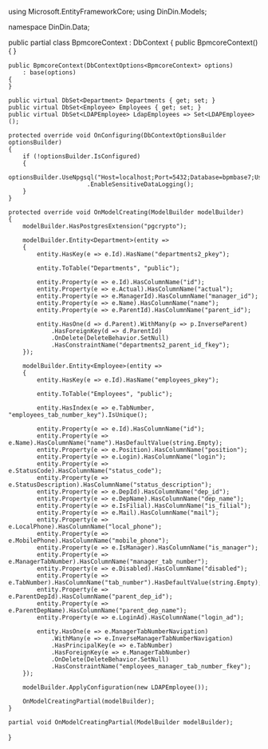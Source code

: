 using Microsoft.EntityFrameworkCore;
using DinDin.Models;

namespace DinDin.Data;

public partial class BpmcoreContext : DbContext
{
    public BpmcoreContext() { }

    public BpmcoreContext(DbContextOptions<BpmcoreContext> options)
        : base(options)
    {
    }

    public virtual DbSet<Department> Departments { get; set; }
    public virtual DbSet<Employee> Employees { get; set; }
    public virtual DbSet<LDAPEmployee> LdapEmployees => Set<LDAPEmployee>();

    protected override void OnConfiguring(DbContextOptionsBuilder optionsBuilder)
    {
        if (!optionsBuilder.IsConfigured)
        {
            optionsBuilder.UseNpgsql("Host=localhost;Port=5432;Database=bpmbase7;Username=postgres;Password=postgres")
                          .EnableSensitiveDataLogging();
        }
    }

    protected override void OnModelCreating(ModelBuilder modelBuilder)
    {
        modelBuilder.HasPostgresExtension("pgcrypto");

        modelBuilder.Entity<Department>(entity =>
        {
            entity.HasKey(e => e.Id).HasName("departments2_pkey");

            entity.ToTable("Departments", "public");

            entity.Property(e => e.Id).HasColumnName("id");
            entity.Property(e => e.Actual).HasColumnName("actual");
            entity.Property(e => e.ManagerId).HasColumnName("manager_id");
            entity.Property(e => e.Name).HasColumnName("name");
            entity.Property(e => e.ParentId).HasColumnName("parent_id");

            entity.HasOne(d => d.Parent).WithMany(p => p.InverseParent)
                .HasForeignKey(d => d.ParentId)
                .OnDelete(DeleteBehavior.SetNull)
                .HasConstraintName("departments2_parent_id_fkey");
        });

        modelBuilder.Entity<Employee>(entity =>
        {
            entity.HasKey(e => e.Id).HasName("employees_pkey");

            entity.ToTable("Employees", "public");

            entity.HasIndex(e => e.TabNumber, "employees_tab_number_key").IsUnique();

            entity.Property(e => e.Id).HasColumnName("id");
            entity.Property(e => e.Name).HasColumnName("name").HasDefaultValue(string.Empty);
            entity.Property(e => e.Position).HasColumnName("position");
            entity.Property(e => e.Login).HasColumnName("login");
            entity.Property(e => e.StatusCode).HasColumnName("status_code");
            entity.Property(e => e.StatusDescription).HasColumnName("status_description");
            entity.Property(e => e.DepId).HasColumnName("dep_id");
            entity.Property(e => e.DepName).HasColumnName("dep_name");
            entity.Property(e => e.IsFilial).HasColumnName("is_filial");
            entity.Property(e => e.Mail).HasColumnName("mail");
            entity.Property(e => e.LocalPhone).HasColumnName("local_phone");
            entity.Property(e => e.MobilePhone).HasColumnName("mobile_phone");
            entity.Property(e => e.IsManager).HasColumnName("is_manager");
            entity.Property(e => e.ManagerTabNumber).HasColumnName("manager_tab_number");
            entity.Property(e => e.Disabled).HasColumnName("disabled");
            entity.Property(e => e.TabNumber).HasColumnName("tab_number").HasDefaultValue(string.Empty);
            entity.Property(e => e.ParentDepId).HasColumnName("parent_dep_id");
            entity.Property(e => e.ParentDepName).HasColumnName("parent_dep_name");
            entity.Property(e => e.LoginAd).HasColumnName("login_ad");

            entity.HasOne(e => e.ManagerTabNumberNavigation)
                .WithMany(e => e.InverseManagerTabNumberNavigation)
                .HasPrincipalKey(e => e.TabNumber)
                .HasForeignKey(e => e.ManagerTabNumber)
                .OnDelete(DeleteBehavior.SetNull)
                .HasConstraintName("employees_manager_tab_number_fkey");
        });

        modelBuilder.ApplyConfiguration(new LDAPEmployee());

        OnModelCreatingPartial(modelBuilder);
    }

    partial void OnModelCreatingPartial(ModelBuilder modelBuilder);
}
